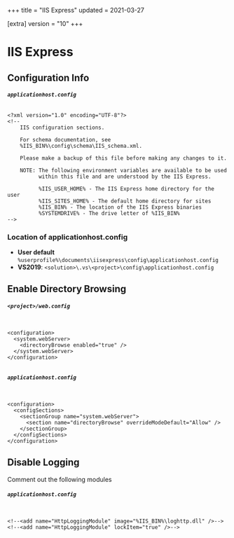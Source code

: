 +++
title = "IIS Express"
updated = 2021-03-27

[extra]
version = "10"
+++

# IIS Express

## Configuration Info

###### **`applicationhost.config`**
```config
<?xml version="1.0" encoding="UTF-8"?>
<!--
    IIS configuration sections.

    For schema documentation, see
    %IIS_BIN%\config\schema\IIS_schema.xml.
    
    Please make a backup of this file before making any changes to it.

    NOTE: The following environment variables are available to be used
          within this file and are understood by the IIS Express.

          %IIS_USER_HOME% - The IIS Express home directory for the user
          %IIS_SITES_HOME% - The default home directory for sites
          %IIS_BIN% - The location of the IIS Express binaries
          %SYSTEMDRIVE% - The drive letter of %IIS_BIN%
-->
```

### Location of applicationhost.config

- **User default** `%userprofile%\documents\iisexpress\config\applicationhost.config`
- **VS2019**: `<solution>\.vs\<project>\config\applicationhost.config`

## Enable Directory Browsing

###### **`<project>/web.config`**
```config

<configuration>
  <system.webServer>
    <directoryBrowse enabled="true" />
  </system.webServer>
</configuration>
```
######

###### **`applicationhost.config`**
```config

<configuration>
  <configSections>
    <sectionGroup name="system.webServer">
      <section name="directoryBrowse" overrideModeDefault="Allow" />
    </sectionGroup>
  </configSections>
</configuration>
```

## Disable Logging

Comment out the following modules

###### **`applicationhost.config`**
```config

<!--<add name="HttpLoggingModule" image="%IIS_BIN%\loghttp.dll" />-->
<!--<add name="HttpLoggingModule" lockItem="true" />-->
```
